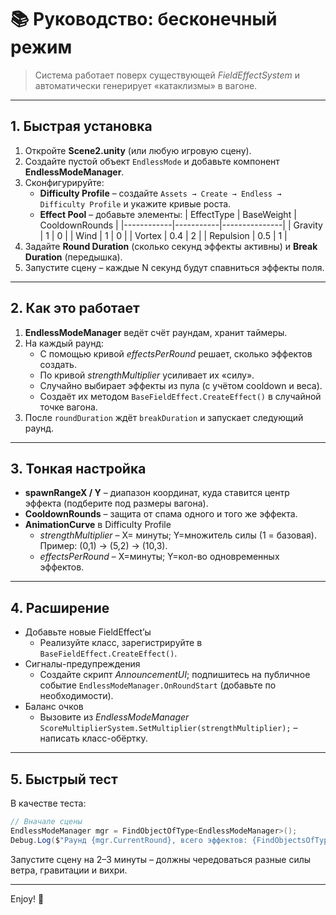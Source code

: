 # 📚 Руководство: бесконечный режим

> Система работает поверх существующей *FieldEffectSystem* и автоматически генерирует «катаклизмы» в вагоне.

---
## 1. Быстрая установка
1. Откройте **Scene2.unity** (или любую игровую сцену).
2. Создайте пустой объект `EndlessMode` и добавьте компонент **EndlessModeManager**.
3. Сконфигурируйте:
   * **Difficulty Profile** – создайте `Assets → Create → Endless → Difficulty Profile` и укажите кривые роста.
   * **Effect Pool** – добавьте элементы:
     | EffectType | BaseWeight | CooldownRounds |
     |------------|-----------|---------------|
     | Gravity    | 1         | 0             |
     | Wind       | 1         | 0             |
     | Vortex     | 0.4       | 2             |
     | Repulsion  | 0.5       | 1             |
4. Задайте **Round Duration** (сколько секунд эффекты активны) и **Break Duration** (передышка).
5. Запустите сцену – каждые N секунд будут спавниться эффекты поля.

---
## 2. Как это работает
1. **EndlessModeManager** ведёт счёт раундам, хранит таймеры.
2. На каждый раунд:
   * С помощью кривой *effectsPerRound* решает, сколько эффектов создать.
   * По кривой *strengthMultiplier* усиливает их «силу».
   * Случайно выбирает эффекты из пула (с учётом cooldown и веса).
   * Создаёт их методом `BaseFieldEffect.CreateEffect()` в случайной точке вагона.
3. После `roundDuration` ждёт `breakDuration` и запускает следующий раунд.

---
## 3. Тонкая настройка
* **spawnRangeX / Y** – диапазон координат, куда ставится центр эффекта (подберите под размеры вагона).
* **CooldownRounds** – защита от спама одного и того же эффекта.
* **AnimationCurve** в Difficulty Profile
  * *strengthMultiplier* – X=
    минуты; Y=множитель силы (1 = базовая). Пример: (0,1) → (5,2) → (10,3).
  * *effectsPerRound* – X=минуты; Y=кол-во одновременных эффектов.

---
## 4. Расширение
* Добавьте новые FieldEffect’ы
  * Реализуйте класс, зарегистрируйте в `BaseFieldEffect.CreateEffect()`.
* Сигналы-предупреждения
  * Создайте скрипт *AnnouncementUI*; подпишитесь на публичное событие `EndlessModeManager.OnRoundStart` (добавьте по необходимости).
* Баланс очков
  * Вызовите из *EndlessModeManager* `ScoreMultiplierSystem.SetMultiplier(strengthMultiplier);` – написать класс-обёртку.

---
## 5. Быстрый тест
В качестве теста:
```csharp
// Вначале сцены
EndlessModeManager mgr = FindObjectOfType<EndlessModeManager>();
Debug.Log($"Раунд {mgr.CurrentRound}, всего эффектов: {FindObjectsOfType<BaseFieldEffect>().Length}");
```
Запустите сцену на 2–3 минуты – должны чередоваться разные силы ветра, гравитации и вихри.

---
Enjoy! 🎢 